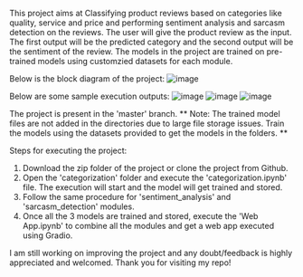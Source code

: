 This project aims at Classifying product reviews based on categories like quality, service and price and performing sentiment analysis and sarcasm detection on the reviews. 
The user will give the product review as the input. The first output will be the predicted category and the second output will be the sentiment of the review. 
The models in the project are trained on pre-trained models using customzied datasets for each module.

Below is the block diagram of the project:
![image](https://github.com/user-attachments/assets/42c080ea-85aa-49af-a6fc-62df046c4019)

Below are some sample execution outputs:
![image](https://github.com/user-attachments/assets/83c25b10-ee05-4e7d-8733-40985e4dd48c)
![image](https://github.com/user-attachments/assets/058b1429-c3e2-4e2c-835e-65de4b0616df)
![image](https://github.com/user-attachments/assets/0cd83dbc-d671-4f89-82ef-7fed9ead07dd)

The project is present in the 'master' branch.
** Note: The trained model files are not added in the directories due to large file storage issues. Train the models using the datasets provided to get the models in the folders. **

Steps for executing the project:

1. Download the zip folder of the project or clone the project from Github.
2. Open the 'categorization' folder and execute the 'categorization.ipynb' file. The execution will start and the model will get trained and stored.
3. Follow the same procedure for 'sentiment_analysis' and 'sarcasm_detection' modules.
4. Once all the 3 models are trained and stored, execute the 'Web App.ipynb' to combine all the modules and get a web app executed using Gradio.


I am still working on improving the project and any doubt/feedback is highly appreciated and welcomed. Thank you for visiting my repo!
